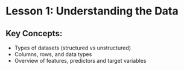 # Lesson 1: Understanding the Data

## Key Concepts:
- Types of datasets (structured vs unstructured)
- Columns, rows, and data types
- Overview of features, predictors and target variables

